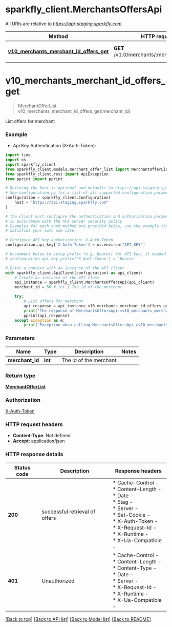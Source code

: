 # sparkfly_client.MerchantsOffersApi

All URIs are relative to *https://api-staging.sparkfly.com*

Method | HTTP request | Description
------------- | ------------- | -------------
[**v10_merchants_merchant_id_offers_get**](MerchantsOffersApi.md#v10_merchants_merchant_id_offers_get) | **GET** /v1.0/merchants/:merchant_id/offers | List offers for merchant


# **v10_merchants_merchant_id_offers_get**
> MerchantOfferList v10_merchants_merchant_id_offers_get(merchant_id)

List offers for merchant

### Example

* Api Key Authentication (X-Auth-Token):
```python
import time
import os
import sparkfly_client
from sparkfly_client.models.merchant_offer_list import MerchantOfferList
from sparkfly_client.rest import ApiException
from pprint import pprint

# Defining the host is optional and defaults to https://api-staging.sparkfly.com
# See configuration.py for a list of all supported configuration parameters.
configuration = sparkfly_client.Configuration(
    host = "https://api-staging.sparkfly.com"
)

# The client must configure the authentication and authorization parameters
# in accordance with the API server security policy.
# Examples for each auth method are provided below, use the example that
# satisfies your auth use case.

# Configure API key authorization: X-Auth-Token
configuration.api_key['X-Auth-Token'] = os.environ["API_KEY"]

# Uncomment below to setup prefix (e.g. Bearer) for API key, if needed
# configuration.api_key_prefix['X-Auth-Token'] = 'Bearer'

# Enter a context with an instance of the API client
with sparkfly_client.ApiClient(configuration) as api_client:
    # Create an instance of the API class
    api_instance = sparkfly_client.MerchantsOffersApi(api_client)
    merchant_id = 56 # int | The id of the merchant

    try:
        # List offers for merchant
        api_response = api_instance.v10_merchants_merchant_id_offers_get(merchant_id)
        print("The response of MerchantsOffersApi->v10_merchants_merchant_id_offers_get:\n")
        pprint(api_response)
    except Exception as e:
        print("Exception when calling MerchantsOffersApi->v10_merchants_merchant_id_offers_get: %s\n" % e)
```



### Parameters

Name | Type | Description  | Notes
------------- | ------------- | ------------- | -------------
 **merchant_id** | **int**| The id of the merchant | 

### Return type

[**MerchantOfferList**](MerchantOfferList.md)

### Authorization

[X-Auth-Token](../README.md#X-Auth-Token)

### HTTP request headers

 - **Content-Type**: Not defined
 - **Accept**: application/json

### HTTP response details
| Status code | Description | Response headers |
|-------------|-------------|------------------|
**200** | successful retrieval of offers |  * Cache-Control -  <br>  * Content-Length -  <br>  * Date -  <br>  * Etag -  <br>  * Server -  <br>  * Set-Cookie -  <br>  * X-Auth-Token -  <br>  * X-Request-Id -  <br>  * X-Runtime -  <br>  * X-Ua-Compatible -  <br>  |
**401** | Unauthorized |  * Cache-Control -  <br>  * Content-Length -  <br>  * Content-Type -  <br>  * Date -  <br>  * Server -  <br>  * X-Request-Id -  <br>  * X-Runtime -  <br>  * X-Ua-Compatible -  <br>  |

[[Back to top]](#) [[Back to API list]](../README.md#documentation-for-api-endpoints) [[Back to Model list]](../README.md#documentation-for-models) [[Back to README]](../README.md)

